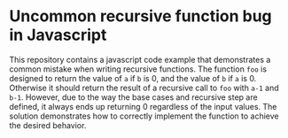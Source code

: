 # Uncommon recursive function bug in Javascript
This repository contains a javascript code example that demonstrates a common mistake when writing recursive functions. The function `foo` is designed to return the value of `a` if `b` is 0, and the value of `b` if `a` is 0. Otherwise it should return the result of a recursive call to `foo` with `a-1` and `b-1`. However, due to the way the base cases and recursive step are defined, it always ends up returning 0 regardless of the input values.  The solution demonstrates how to correctly implement the function to achieve the desired behavior.